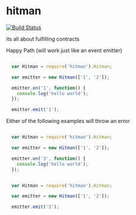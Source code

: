 hitman
======

[![Build Status](https://travis-ci.org/bthesorceror/hitman.png?branch=master)](undefined)

its all about fulfilling contracts

Happy Path (will work just like an event emitter)

```javascript

  var Hitman = require('hitman').Hitman;

  var emitter = new Hitman(['1', '2']);

  emitter.on('1', function() {
    console.log('hello world');
  });

  emitter.emit('1');

```

Either of the following examples will throw an error

```javascript

  var Hitman = require('hitman').Hitman;

  var emitter = new Hitman(['1', '2']);

  emitter.on('3', function() {
    console.log('hello world');
  });

```

```javascript

  var Hitman = require('hitman').Hitman;

  var emitter = new Hitman(['1', '2']);

  emitter.emit('3');

```
